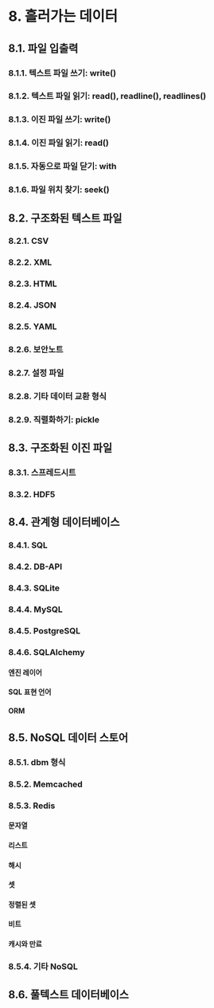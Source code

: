 # 8. 흘러가는 데이터
## 8.1. 파일 입출력
### 8.1.1. 텍스트 파일 쓰기: write()
### 8.1.2. 텍스트 파일 읽기: read(), readline(), readlines()
### 8.1.3. 이진 파일 쓰기: write()
### 8.1.4. 이진 파일 읽기: read()
### 8.1.5. 자동으로 파일 닫기: with
### 8.1.6. 파일 위치 찾기: seek()

## 8.2. 구조화된 텍스트 파일
### 8.2.1. CSV
### 8.2.2. XML
### 8.2.3. HTML
### 8.2.4. JSON
### 8.2.5. YAML
### 8.2.6. 보안노트
### 8.2.7. 설정 파일
### 8.2.8. 기타 데이터 교환 형식
### 8.2.9. 직렬화하기: pickle

## 8.3. 구조화된 이진 파일
### 8.3.1. 스프레드시트
### 8.3.2. HDF5

## 8.4. 관계형 데이터베이스
### 8.4.1. SQL
### 8.4.2. DB-API
### 8.4.3. SQLite
### 8.4.4. MySQL
### 8.4.5. PostgreSQL
### 8.4.6. SQLAlchemy
#### 엔진 레이어
#### SQL 표현 언어
#### ORM

## 8.5. NoSQL 데이터 스토어
### 8.5.1. dbm 형식
### 8.5.2. Memcached
### 8.5.3. Redis
#### 문자열
#### 리스트
#### 해시
#### 셋
#### 정렬된 셋
#### 비트
#### 캐시와 만료

### 8.5.4. 기타 NoSQL

## 8.6. 풀텍스트 데이터베이스
